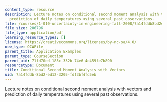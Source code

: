 ```yaml
---
content_type: resource
description: Lecture notes on conditional second moment analysis with vectors and
  prediction of daily temperatures using several past observations.
file: /courses/1-010-uncertainty-in-engineering-fall-2008/7a14fddb8bd2ed123205fdf3bfdfd5eb_app_16.pdf
file_size: 206796
file_type: application/pdf
learning_resource_types: []
license: https://creativecommons.org/licenses/by-nc-sa/4.0/
ocw_type: OCWFile
parent_title: Application Examples
parent_type: CourseSection
parent_uid: 71fd70ed-185c-332b-74e6-4e459fe7b890
resourcetype: Document
title: Conditional Second Moment Analysis with Vectors
uid: 7a14fddb-8bd2-ed12-3205-fdf3bfdfd5eb
---
```

Lecture notes on conditional second moment analysis with vectors and prediction of daily temperatures using several past observations.